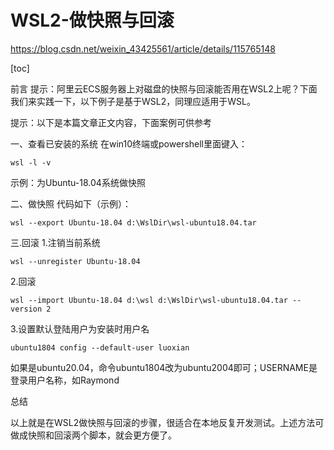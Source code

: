 # WSL2-做快照与回滚

https://blog.csdn.net/weixin_43425561/article/details/115765148

[toc]

前言
提示：阿里云ECS服务器上对磁盘的快照与回滚能否用在WSL2上呢？下面我们来实践一下，以下例子是基于WSL2，同理应适用于WSL。

提示：以下是本篇文章正文内容，下面案例可供参考

一、查看已安装的系统
在win10终端或powershell里面键入：

```
wsl -l -v
```


示例：为Ubuntu-18.04系统做快照

二、做快照
代码如下（示例）：

```
wsl --export Ubuntu-18.04 d:\WslDir\wsl-ubuntu18.04.tar
```


三.回滚
1.注销当前系统

```
wsl --unregister Ubuntu-18.04
```


2.回滚

```
wsl --import Ubuntu-18.04 d:\wsl d:\WslDir\wsl-ubuntu18.04.tar --version 2
```

3.设置默认登陆用户为安装时用户名

```
ubuntu1804 config --default-user luoxian
```

如果是ubuntu20.04，命令ubuntu1804改为ubuntu2004即可；USERNAME是登录用户名称，如Raymond

总结

以上就是在WSL2做快照与回滚的步骤，很适合在本地反复开发测试。上述方法可做成快照和回滚两个脚本，就会更方便了。